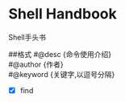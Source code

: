 # Shell Handbook

Shell手头书

##格式
\#@desc {命令使用介绍}<br/>
\#@author {作者}<br/>
\#@keyword {关键字,以逗号分隔}<br/>

- [x] find
